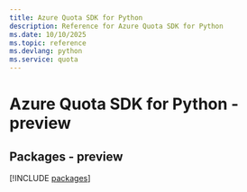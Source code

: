 ```yaml
---
title: Azure Quota SDK for Python
description: Reference for Azure Quota SDK for Python
ms.date: 10/10/2025
ms.topic: reference
ms.devlang: python
ms.service: quota
---
```

# Azure Quota SDK for Python - preview
## Packages - preview
[!INCLUDE [packages](quota-index.md)]
